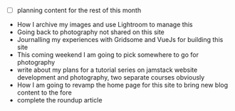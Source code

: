 - [ ] planning content for the rest of this month

* How I archive my images and use Lightroom to manage this
* Going back to photography not shared on this site
* Journalling my experiences with Gridsome and VueJs for building this site
* This coming weekend I am going to pick somewhere to go for photography
* write about my plans for a tutorial series on jamstack website development and photography, two separate courses obviously
* How I am going to revamp the home page for this site to bring new blog content to the fore
* complete the roundup article